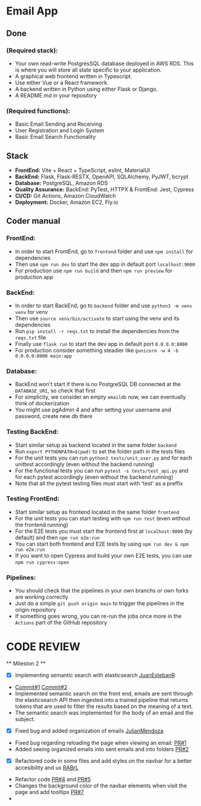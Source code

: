 # Email App

## Done

### (Required stack):

- Your own read-write PostgresSQL database deployed in AWS RDS. This is where you will store all state specific to your application.
- A graphical web frontend written in Typescript.
- Use either Vue or a React framework.
- A backend written in Python using either Flask or Django.
- A README.md in your repository

### (Required functions):

- Basic Email Sending and Receiving
- User Registration and Login System
- Basic Email Search Functionality

## Stack

- **FrontEnd:** Vite + React + TypeScript, eslint, MaterialUI
- **BackEnd:** Flask, Flask-RESTX, OpenAPI, SQLAlchemy, PyJWT, bcrypt
- **Database:** PostgreSQL, Amazon RDS
- **Quality Assurance:** BackEnd: PyTest, HTTPX & FrontEnd: Jest, Cypress
- **CI/CD:** Git Actions, Amazon CloudWatch
- **Deployment:** Docker, Amazon EC2, Fly.io

## Coder manual

### FrontEnd:

- In order to start FrontEnd, go to `frontend` folder and use `npm install` for dependencies
- Then use `npm run dev` to start the dev app in default port `localhost:9000`
- For production use `npm run build` and then `npm run preview` for production app

### BackEnd:

- In order to start BackEnd, go to `backend` folder and use `python3 -m venv venv` for venv
- Then use `source venv/bin/activate` to start using the venv and its dependencies
- Run `pip install -r reqs.txt` to install the dependencies from the `reqs.txt` file
- Finally use `flask run` to start the dev app in default port `0.0.0.0:8000`
- For production consider something steadier like `gunicorn -w 4 -b 0.0.0.0:8000 main:app`

### Database:

- BackEnd won't start if there is no PostgreSQL DB connected at the `DATABASE_URI`, so check that first
- For simplicity, we consider an empty `emaildb` now, we can eventually think of dockerization
- You might use pgAdmin 4 and after setting your username and password, create new db there

### Testing BackEnd:

- Start similar setup as backend located in the same folder `backend`
- Run `export PYTHONPATH=$(pwd)` to set the folder path in the tests files
- For the unit tests you can run `python3 tests/unit_user.py` and for each unittest accordingly (even without the backend running)
- For the functional tests you can run `pytest -s tests/test_api.py` and for each pytest accordingly (even without the backend running)
- Note that all the pytest testing files must start with 'test' as a preffix

### Testing FrontEnd:

- Start similar setup as frontend located in the same folder `frontend`
- For the unit tests you can start testing with `npm run test` (even without the frontend running)
- For the E2E tests you must start the frontend first at `localhost:9000` (by default) and then `npm run e2e:run`
- You can start both frontend and E2E tests by using `npm run dev & npm run e2e:run`
- If you want to open Cypress and build your own E2E tests, you can use `npm run cypress:open`

### Pipelines:

- You should check that the pipelines in your own branchs or own forks are working correctly
- Just do a simple `git push origin main` to trigger the pipelines in the origin repository
- If something goes wrong, you can re-run the jobs once more in the `Actions` part of the GitHub repository

# CODE REVIEW
** Mileston 2 **
- [x] Implementing semantic search with elasticsearch [JuanEstebanR](https://github.com/JuanEstebanR)
- [Commit#1](https://github.com/imitelis/Email_App/commit/6643d249a8401625ffd4e133f18d1ea4dd45ff5c) [Commit#2](https://github.com/imitelis/Email_App/commit/894d0763d0006998f5453f181185f3f4c02e7fee) 
- Implemented semantic search on the front end, emails are sent through the elasticsearch API then ingested into a trained pipeline that returns tokens that are used to filter the results based on the meaning of a text.
- The semantic search was implemented for the body of an email and the subject.

- [x] Fixed bug and added organization of emails [JulianMendoza](https://github.com/Mendo6472)
- Fixed bug regarding reloading the page when viewing an email: [PR#1](https://github.com/imitelis/Email_App/pull/1)
- Added seeing organized emails into sent emails and into folders [PR#2](https://github.com/imitelis/Email_App/pull/3)

- [x] Refactored code in some files and add styles on the navbar for a better accesibility and ux [RABrL](https://github.com/RABrL)
- Refactor code [PR#4](https://github.com/imitelis/Email_App/pull/4) and [PR#5](https://github.com/imitelis/Email_App/pull/5)
-  Changes the background color of the navbar elements when visit the page and add tooltips [PR#7](https://github.com/imitelis/Email_App/pull/7)
- 
